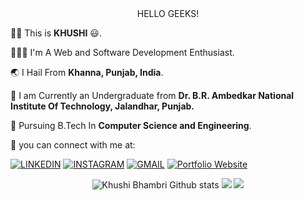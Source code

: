 
<center>
  HELLO GEEKS!
</center>

👧🏻 This is **KHUSHI** 😃.

👩🏻‍💻 I'm A Web and Software Development Enthusiast.

🌏 I Hail From **Khanna, Punjab, India**.

🏫 I am Currently an Undergraduate from **Dr. B.R. Ambedkar National Institute Of Technology, Jalandhar, Punjab.**

📄 Pursuing B.Tech In **Computer Science and Engineering**.

🔗 you can connect with me at:

[![LINKEDIN](https://img.shields.io/badge/LinkedIn-informational?style=for-the-badge&logo=linkedin&logoColor=white&color=0077b5)](https://www.linkedin.com/in/khushibhambri/)
[![INSTAGRAM](https://img.shields.io/badge/Instagram-informational?style=for-the-badge&logo=instagram&logoColor=white&color=0077b5)](https://www.instagram.com/)
[![GMAIL](https://img.shields.io/badge/Gmail-informational?style=for-the-badge&logo=gmail&logoColor=white&color=D44638)](mailto:bhambrikhushi4@gmail.com)
[![Portfolio Website](https://img.shields.io/badge/Khushi-informational?style=for-the-badge&logo=google-chrome&logoColor=white&color=4885ed)](https://github.com/KhushiBhambri)

<p align = "center">
  <img src = "https://github-readme-stats.vercel.app/api?username=khushibhambri&count_private=true&show_icons=true&theme=algolia&line_height=30" alt="Khushi Bhambri Github stats">
  <img src="https://github-readme-streak-stats.herokuapp.com/?user=khushibhambri&theme=algolia&card_height=30">  
  <img src="https://github-readme-stats.vercel.app/api/top-langs/?username=khushibhambri&langs_count=10&layout=compact&theme=algolia&card_width=445" >
</p>


